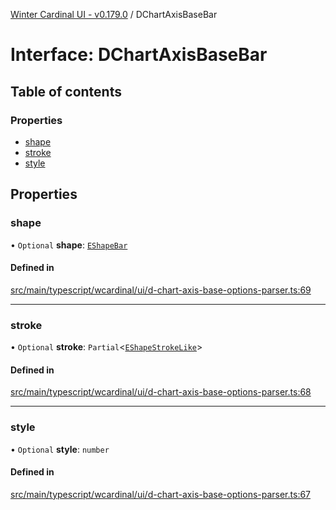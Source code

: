 [Winter Cardinal UI - v0.179.0](../index.md) / DChartAxisBaseBar

# Interface: DChartAxisBaseBar

## Table of contents

### Properties

- [shape](DChartAxisBaseBar.md#shape)
- [stroke](DChartAxisBaseBar.md#stroke)
- [style](DChartAxisBaseBar.md#style)

## Properties

### shape

• `Optional` **shape**: [`EShapeBar`](../classes/EShapeBar.md)

#### Defined in

[src/main/typescript/wcardinal/ui/d-chart-axis-base-options-parser.ts:69](https://github.com/winter-cardinal/winter-cardinal-ui/blob/v0.179.0/src/main/typescript/wcardinal/ui/d-chart-axis-base-options-parser.ts#L69)

___

### stroke

• `Optional` **stroke**: `Partial`<[`EShapeStrokeLike`](EShapeStrokeLike.md)\>

#### Defined in

[src/main/typescript/wcardinal/ui/d-chart-axis-base-options-parser.ts:68](https://github.com/winter-cardinal/winter-cardinal-ui/blob/v0.179.0/src/main/typescript/wcardinal/ui/d-chart-axis-base-options-parser.ts#L68)

___

### style

• `Optional` **style**: `number`

#### Defined in

[src/main/typescript/wcardinal/ui/d-chart-axis-base-options-parser.ts:67](https://github.com/winter-cardinal/winter-cardinal-ui/blob/v0.179.0/src/main/typescript/wcardinal/ui/d-chart-axis-base-options-parser.ts#L67)
